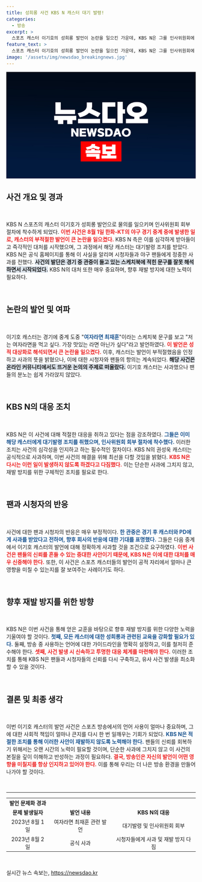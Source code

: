 ```yaml
---
title: 성희롱 사건 KBS N 캐스터 대기 발령!
categories:
  - 방송
excerpt: >
  스포츠 캐스터 이기호의 성희롱 발언이 논란을 일으킨 가운데, KBS N은 그를 인사위원회에 회부했다. 사과 후에도 팬들의 반발이 거세며 해당 발언은 경기 중 파문을 일으켰다. 확인된 추가 조치와 향후 행보가 주목받고 있다.
feature_text: >
  스포츠 캐스터 이기호의 성희롱 발언이 논란을 일으킨 가운데, KBS N은 그를 인사위원회에 회부했다. 사과 후에도 팬들의 반발이 거세며 해당 발언은 경기 중 파문을 일으켰다. 확인된 추가 조치와 향후 행보가 주목받고 있다.
image: '/assets/img/newsdao_breakingnews.jpg'
---
```


<p><img src="/assets/img/newsdao_breakingnews.jpg" alt="ranknews 속보" /></p>

<h2 data-ke-size="size26">사건 개요 및 경과</h2>

<p data-ke-size="size16">&nbsp;</p>

<p>KBS N 스포츠의 캐스터 이기호가 성희롱 발언으로 물의를 일으키며 인사위원회 회부 절차에 착수하게 되었다. <b><span style="color: #ee2323;">이번 사건은 8월 1일 한화-KT의 야구 경기 중계 중에 발생한 일로, 캐스터의 부적절한 발언이 큰 논란을 일으켰다.</span></b> KBS N 측은 이를 심각하게 받아들이고 즉각적인 대처를 시작했으며, 그 과정에서 해당 캐스터는 대기발령 조치를 받았다. KBS N은 공식 홈페이지를 통해 이 사실을 알리며 시청자들과 야구 팬들에게 정중한 사과를 전했다. <b><span style="background-color: #21538527;">사건의 발단은 경기 중 관중이 들고 있는 스케치북에 적힌 문구를 잘못 해석하면서 시작되었다.</span></b> KBS N의 대처 또한 매우 중요하며, 향후 재발 방지에 대한 노력이 필요하다. </p>

<p data-ke-size="size16">&nbsp;</p>

<h2 data-ke-size="size26">논란의 발언 및 여파</h2>

<p data-ke-size="size16">&nbsp;</p>

<p>이기호 캐스터는 경기에 중계 도중 "<b><span style="color: #1a5490;">여자라면 최재훈</span></b>"이라는 스케치북 문구를 보고 "저는 여자라면을 먹고 싶다. 가장 맛있는 라면 아닌가 싶다"라고 발언하였다. <b><span style="color: #ee2323;">이 발언은 성적 대상화로 해석되면서 큰 논란을 일으켰다.</span></b> 이후, 캐스터는 발언이 부적절했음을 인정하고 사과의 뜻을 밝혔으나, 이에 대한 시청자와 팬들의 항의는 계속되었다. <b><span style="background-color: #21538527;">해당 사건은 온라인 커뮤니티에서도 뜨거운 논의의 주제로 떠올랐다.</span></b> 이기호 캐스터는 사과했으나 팬들의 분노는 쉽게 가라앉지 않았다. </p>

<p data-ke-size="size16">&nbsp;</p>

<h2 data-ke-size="size26">KBS N의 대응 조치</h2>

<p data-ke-size="size16">&nbsp;</p>

<p>KBS N은 이 사건에 대해 적절한 대응을 취하고 있다는 점을 강조하였다. <b><span style="color: #1a5490;">그들은 이미 해당 캐스터에게 대기발령 조치를 취했으며, 인사위원회 회부 절차에 착수했다.</span></b> 이러한 조치는 사건의 심각성을 인지하고 하는 필수적인 절차이다. KBS N의 권성욱 캐스터는 공식적으로 사과하며, 이번 사건의 해결을 위해 최선을 다할 것임을 밝혔다. <b><span style="color: #ee2323;">KBS N은 다시는 이런 일이 발생하지 않도록 하겠다고 다짐했다.</span></b> 이는 단순한 사과에 그치지 않고, 재발 방지를 위한 구체적인 조치를 필요로 한다. </p>

<p data-ke-size="size16">&nbsp;</p>

<h2 data-ke-size="size26">팬과 시청자의 반응</h2>

<p data-ke-size="size16">&nbsp;</p>

<p>사건에 대한 팬과 시청자의 반응은 매우 부정적이다. <b><span style="color: #1a5490;">한 관중은 경기 후 캐스터와 PD에게 사과를 받았다고 전하며, 향후 회사의 반응에 대한 기대를 표명했다.</span></b> 그들은 다음 중계에서 이기호 캐스터의 발언에 대해 정확하게 사과할 것을 조건으로 요구하였다. <b><span style="color: #ee2323;">이번 사건은 팬들의 신뢰를 흔들 수 있는 중대한 사안이기 때문에, KBS N은 이에 대한 대처를 매우 신중해야 한다.</span></b> 또한, 이 사건은 스포츠 캐스터들의 발언이 공적 자리에서 얼마나 큰 영향을 미칠 수 있는지를 잘 보여주는 사례이기도 하다. </p>

<p data-ke-size="size16">&nbsp;</p>

<h2 data-ke-size="size26">향후 재발 방지를 위한 방향</h2>

<p data-ke-size="size16">&nbsp;</p>

<p>KBS N은 이번 사건을 통해 얻은 교훈을 바탕으로 향후 재발 방지를 위한 다양한 노력을 기울여야 할 것이다. <b><span style="color: #1a5490;">첫째, 모든 캐스터에 대한 성희롱과 관련된 교육을 강화할 필요가 있다.</span></b> 둘째, 방송 중 사용하는 언어에 대한 가이드라인을 명확히 설정하고, 이를 철저히 준수해야 한다. <b><span style="color: #ee2323;">셋째, 사건 발생 시 신속하고 투명한 대응 체계를 마련해야 한다.</span></b> 이러한 조치를 통해 KBS N은 팬들과 시청자들의 신뢰를 다시 구축하고, 유사 사건 발생을 최소화할 수 있을 것이다. </p>

<p data-ke-size="size16">&nbsp;</p>

<h2 data-ke-size="size26">결론 및 최종 생각</h2>

<p data-ke-size="size16">&nbsp;</p>

<p>이번 이기호 캐스터의 발언 사건은 스포츠 방송에서의 언어 사용이 얼마나 중요하며, 그에 대한 사회적 책임이 얼마나 큰지를 다시 한 번 일깨우는 기회가 되었다. <b><span style="color: #1a5490;">KBS N은 적절한 조치를 통해 이러한 사안이 재발하지 않도록 노력해야 한다.</span></b> 팬들의 신뢰를 회복하기 위해서는 오랜 시간의 노력이 필요할 것이며, 단순한 사과에 그치지 않고 이 사건의 본질을 깊이 이해하고 반성하는 과정이 필요하다. <b><span style="color: #ee2323;">결국, 방송인은 자신의 발언이 어떤 영향을 미칠지를 항상 인지하고 있어야 한다.</span></b> 이를 통해 우리는 더 나은 방송 환경을 만들어 나가야 할 것이다.</p>

<p data-ke-size="size16">&nbsp;</p>

<hr>

<table style="width: 100%;">
  <tr>
    <td style="text-align: center; height: 17px;"><b>발언 문제화 경과</b></td>
  </tr>
  <tr>
    <td style="text-align: center; height: 17px;"><b>문제 발생일자</b></td>
    <td style="text-align: center; height: 17px;"><b>발언 내용</b></td>
    <td style="text-align: center; height: 17px;"><b>KBS N의 대응</b></td>
  </tr>
  <tr>
    <td style="text-align: center; height: 17px;">2023년 8월 1일</td>
    <td style="text-align: center; height: 17px;">여자라면 최재훈 관련 발언</td>
    <td style="text-align: center; height: 17px;">대기발령 및 인사위원회 회부</td>
  </tr>
  <tr>
    <td style="text-align: center; height: 17px;">2023년 8월 2일</td>
    <td style="text-align: center; height: 17px;">공식 사과</td>
    <td style="text-align: center; height: 17px;">시청자들에게 사과 및 재발 방지 다짐</td>
  </tr>
</table>

<p data-ke-size="size16">&nbsp;</p>
실시간 뉴스 속보는, <a href="https://newsdao.kr" rel="dofollow">https://newsdao.kr</a>


